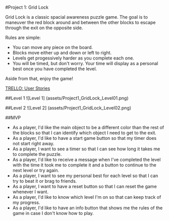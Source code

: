 #Project 1: Grid Lock

Grid Lock is a classic spacial awareness puzzle game. The goal is to maneuver the red block around and between the other blocks to escape through the exit on the opposite side.

Rules are simple:
- You can move any piece on the board.
- Blocks move either up and down or left to right.
- Levels get progessively harder as you complete each one.
- You will be timed, but don't worry. Your time will display as a personal best once you have completed the level.

Aside from that, enjoy the game!

[TRELLO:  User Stories](https://trello.com/b/6OOOn6Jf/project-1)

##Level 1
![Level 1] (assets/Project1_GridLock_Level01.png)

##Level 2
![Level 2] (assets/Project1_GridLock_Level02.png)

##MVP
- As a player, I'd like the main object to be a different color than the rest of the blocks so that I can identify which object I need to get to the exit.
- As a player, I'd like to have a start game button so that my timer does not start right away.
- As a player, I want to see a timer so that I can see how long it takes me to complete the puzzle.
- As a player, I'd like to receive a message when I've completed the level with the time it took me to complete it and a button to continue to the next level or try again.
- As a player, I want to see my personal best for each level so that I can try to beat it or brag to friends.
- As a player, I want to have a reset button so that I can reset the game whenever I want.
- As a player, I'd like to know which level I'm on so that  can keep track of my progress.
- As a player, I'd like to have an info button that shows me the rules of the game in case I don't know how to play.
